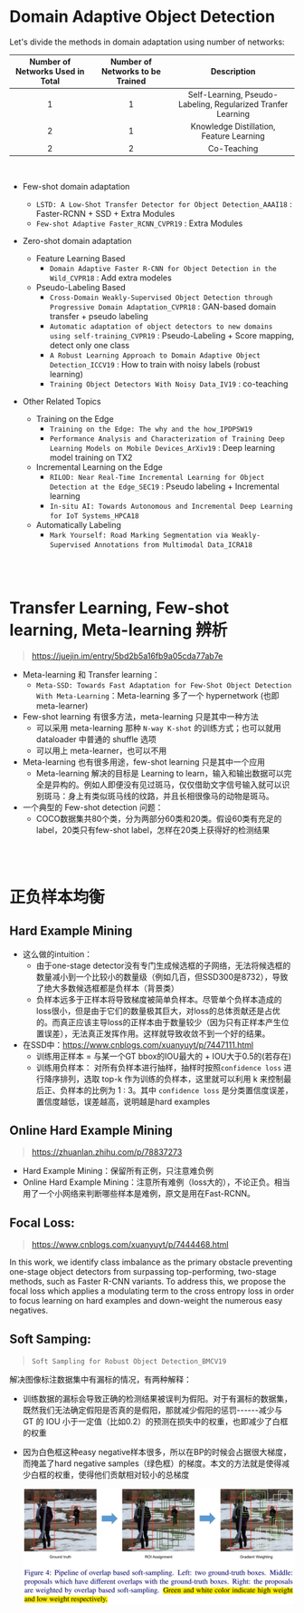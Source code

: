 # Domain Adaptive Object Detection
Let's divide the methods in domain adaptation using number of networks:

|Number of Networks Used in Total|Number of Networks to be Trained|Description|
| :------------: |:---------------:|:-----:|
| 1 | 1 | Self-Learning, Pseudo-Labeling, Regularized Tranfer Learning|
| 2 | 1 | Knowledge Distillation, Feature Learning |
| 2 | 2 | Co-Teaching |

<br>

* Few-shot domain adaptation  
    * `LSTD: A Low-Shot Transfer Detector for Object Detection_AAAI18` : Faster-RCNN + SSD + Extra Modules
    * `Few-shot Adaptive Faster_RCNN_CVPR19` :  Extra Modules

* Zero-shot domain adaptation
    * Feature Learning Based 
        * `Domain Adaptive Faster R-CNN for Object Detection in the Wild_CVPR18` : Add extra modeles
    * Pseudo-Labeling Based 
        * `Cross-Domain Weakly-Supervised Object Detection through Progressive Domain Adaptation_CVPR18` : GAN-based domain transfer + pseudo labeling  
        * `Automatic adaptation of object detectors to new domains using self-training_CVPR19` : Pseudo-Labeling + Score mapping, detect only one class 
        * `A Robust Learning Approach to Domain Adaptive Object Detection_ICCV19` : How to train with noisy labels (robust learning)
        * `Training Object Detectors With Noisy Data_IV19` : co-teaching  

* Other Related Topics
    * Training on the Edge
        * `Training on the Edge: The why and the how_IPDPSW19`
        * `Performance Analysis and Characterization of Training Deep Learning Models on Mobile Devices_ArXiv19` : Deep learning model training on TX2
    * Incremental Learning on the Edge   
        * `RILOD: Near Real-Time Incremental Learning for Object Detection at the Edge_SEC19` : Pseudo labeling + Incremental learning
        * `In-situ AI: Towards Autonomous and Incremental Deep Learning for IoT Systems_HPCA18`
    * Automatically Labeling
        * `Mark Yourself: Road Marking Segmentation via Weakly-Supervised Annotations from Multimodal Data_ICRA18`

<br><br>


# Transfer Learning, Few-shot learning, Meta-learning 辨析
> https://juejin.im/entry/5bd2b5a16fb9a05cda77ab7e  
* Meta-learning 和 Transfer learning：
    * `Meta-SSD: Towards Fast Adaptation for Few-Shot Object Detection With Meta-Learning`：Meta-learning 多了一个 hypernetwork (也即 meta-learner)
* Few-shot learning 有很多方法，meta-learning 只是其中一种方法  
    * 可以采用 meta-learning 那种 `N-way K-shot` 的训练方式；也可以就用 dataloader 中普通的 shuffle 选项
    * 可以用上  meta-learner，也可以不用
* Meta-learning 也有很多用途，few-shot learning 只是其中一个应用  
    * Meta-learning 解决的目标是 Learning to learn，输入和输出数据可以完全是异构的。例如人即便没有见过斑马，仅仅借助文字信号输入就可以识别斑马：身上有类似斑马线的纹路，并且长相很像马的动物是斑马。
* 一个典型的 Few-shot detection 问题：  
    * COCO数据集共80个类，分为两部分60类和20类。假设60类有充足的label，20类只有few-shot label，怎样在20类上获得好的检测结果
    
<br><br>

# 正负样本均衡 
## Hard Example Mining
* 这么做的intuition：
    * 由于one-stage detector没有专门生成候选框的子网络，无法将候选框的数量减小到一个比较小的数量级（例如几百，但SSD300是8732），导致了绝大多数候选框都是负样本（背景类）
    * 负样本远多于正样本将导致梯度被简单负样本。尽管单个负样本造成的loss很小，但是由于它们的数量极其巨大，对loss的总体贡献还是占优的。而真正应该主导loss的正样本由于数量较少（因为只有正样本产生位置误差），无法真正发挥作用。这样就导致收敛不到一个好的结果。
* 在SSD中：https://www.cnblogs.com/xuanyuyt/p/7447111.html  
    * 训练用正样本 = 与某一个GT bbox的IOU最大的 + IOU大于0.5的(若存在)
    * 训练用负样本： 对所有负样本进行抽样，抽样时按照`confidence loss` 进行降序排列，选取 top-k 作为训练的负样本，这里就可以利用 k 来控制最后正、负样本的比例为 1 : 3。其中 `confidence loss` 是分类置信度误差，置信度越低，误差越高，说明越是hard examples

## Online Hard Example Mining
> https://zhuanlan.zhihu.com/p/78837273   
* Hard Example Mining：保留所有正例，只注意难负例  
* Online Hard Example Mining：注意所有难例（loss大的），不论正负。相当用了一个小网络来判断哪些样本是难例，原文是用在Fast-RCNN。

## Focal Loss: 
> https://www.cnblogs.com/xuanyuyt/p/7444468.html  

In this work, we identify class imbalance as the primary obstacle preventing one-stage object detectors from surpassing top-performing, two-stage methods, such as Faster R-CNN variants. To address this, we propose the focal loss which applies a modulating term to the cross entropy loss in order to focus learning on hard examples and down-weight the numerous easy negatives.

## Soft Samping:    
> `Soft Sampling for Robust Object Detection_BMCV19`

解决图像标注数据集中有漏标的情况，有两种解释：

* 训练数据的漏标会导致正确的检测结果被误判为假阳。对于有漏标的数据集，既然我们无法确定假阳是否真的是假阳，那就减少假阳的惩罚------减少与 GT 的 IOU 小于一定值（比如0.2）的预测在损失中的权重，也即减少了白框的权重
* 因为白色框这种easy negative样本很多，所以在BP的时候会占据很大梯度，而掩盖了hard negative samples（绿色框）的梯度。本文的方法就是使得减少白框的权重，使得他们贡献相对较小的总梯度

    <p align="center" >
    <img src="./pictures/soft_labeling.png", width='800'>
    </p>

